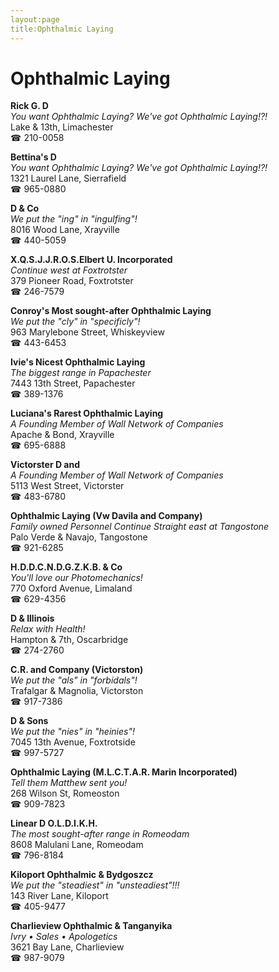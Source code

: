 ```yaml
---
layout:page
title:Ophthalmic Laying
---
```

# Ophthalmic Laying

**Rick G. D**  
_You want Ophthalmic Laying? We've got Ophthalmic Laying!?!_  
Lake & 13th, Limachester  
☎ 210-0058



**Bettina's D**  
_You want Ophthalmic Laying? We've got Ophthalmic Laying!?!_  
1321 Laurel Lane, Sierrafield  
☎ 965-0880



**D & Co**  
_We put the "ing" in "ingulfing"!_  
8016 Wood Lane, Xrayville  
☎ 440-5059



**X.Q.S.J.J.R.O.S.Elbert U. Incorporated**  
_Continue west at Foxtrotster_  
379 Pioneer Road, Foxtrotster  
☎ 246-7579



**Conroy's Most sought-after Ophthalmic Laying**  
_We put the "cly" in "specificly"!_  
963 Marylebone Street, Whiskeyview  
☎ 443-6453



**Ivie's Nicest Ophthalmic Laying**  
_The biggest range in Papachester_  
7443 13th Street, Papachester  
☎ 389-1376



**Luciana's Rarest Ophthalmic Laying**  
_A Founding Member of Wall Network of Companies_  
Apache & Bond, Xrayville  
☎ 695-6888



**Victorster D and**  
_A Founding Member of Wall Network of Companies_  
5113 West Street, Victorster  
☎ 483-6780



**Ophthalmic Laying (Vw Davila and Company)**  
_Family owned Personnel 
Continue Straight east at Tangostone_  
Palo Verde & Navajo, Tangostone  
☎ 921-6285



**H.D.D.C.N.D.G.Z.K.B. & Co**  
_You'll love our Photomechanics!_  
770 Oxford Avenue, Limaland  
☎ 629-4356



**D & Illinois**  
_Relax with Health!_  
Hampton & 7th, Oscarbridge  
☎ 274-2760



**C.R. and Company (Victorston)**  
_We put the "als" in "forbidals"!_  
Trafalgar & Magnolia, Victorston  
☎ 917-7386



**D & Sons**  
_We put the "nies" in "heinies"!_  
7045 13th Avenue, Foxtrotside  
☎ 997-5727



**Ophthalmic Laying (M.L.C.T.A.R. Marin Incorporated)**  
_Tell them Matthew sent you!_  
268 Wilson St, Romeoston  
☎ 909-7823



**Linear D O.L.D.I.K.H.**  
_The most sought-after range in Romeodam_  
8608 Malulani Lane, Romeodam  
☎ 796-8184



**Kiloport Ophthalmic & Bydgoszcz**  
_We put the "steadiest" in "unsteadiest"!!!_  
143 River Lane, Kiloport  
☎ 405-9477



**Charlieview Ophthalmic & Tanganyika**  
_Ivry • Sales • Apologetics_  
3621 Bay Lane, Charlieview  
☎ 987-9079



